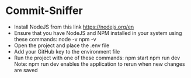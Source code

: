 # Commit-Sniffer
- Install NodeJS from this link https://nodejs.org/en
- Ensure that you have NodeJS and NPM installed in your system using these commands:
  node -v
  npm -v
- Open the project and place the .env file
- Add your GitHub key to the environment file
- Run the project with one of these commands:
  npm start
  npm run dev
Note: npm run dev enables the application to rerun when new changes are saved
